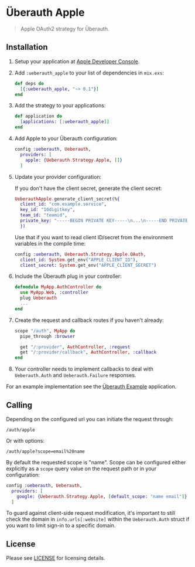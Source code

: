 # Überauth Apple

> Apple OAuth2 strategy for Überauth.

## Installation

1. Setup your application at [Apple Developer Console](https://developers.apple.com).

1. Add `:ueberauth_apple` to your list of dependencies in `mix.exs`:

    ```elixir
    def deps do
      [{:ueberauth_apple, "~> 0.1"}]
    end
    ```

1. Add the strategy to your applications:

    ```elixir
    def application do
      [applications: [:ueberauth_apple]]
    end
    ```

1. Add Apple to your Überauth configuration:

    ```elixir
    config :ueberauth, Ueberauth,
      providers: [
        apple: {Ueberauth.Strategy.Apple, []}
      ]
    ```

1.  Update your provider configuration:

    If you don't have the client secret, generate the client secret:

    ```elixir
    UeberauthApple.generate_client_secret(%{
      client_id: "com.example.service",
      key_id: "10digitkey",
      team_id: "teamid",
      private_key: "-----BEGIN PRIVATE KEY-----\n...\n-----END PRIVATE KEY-----"
      })
    ```

    Use that if you want to read client ID/secret from the environment
    variables in the compile time:

    ```elixir
    config :ueberauth, Ueberauth.Strategy.Apple.OAuth,
      client_id: System.get_env("APPLE_CLIENT_ID"),
      client_secret: System.get_env("APPLE_CLIENT_SECRET")
    ```

1.  Include the Überauth plug in your controller:

    ```elixir
    defmodule MyApp.AuthController do
      use MyApp.Web, :controller
      plug Ueberauth
      ...
    end
    ```

1.  Create the request and callback routes if you haven't already:

    ```elixir
    scope "/auth", MyApp do
      pipe_through :browser

      get "/:provider", AuthController, :request
      get "/:provider/callback", AuthController, :callback
    end
    ```

1. Your controller needs to implement callbacks to deal with `Ueberauth.Auth` and `Ueberauth.Failure` responses.

For an example implementation see the [Überauth Example](https://github.com/ueberauth/ueberauth_example) application.

## Calling

Depending on the configured url you can initiate the request through:

    /auth/apple

Or with options:

    /auth/apple?scope=email%20name

By default the requested scope is "name". Scope can be configured either explicitly as a `scope` query value on the request path or in your configuration:

```elixir
config :ueberauth, Ueberauth,
  providers: [
    google: {Ueberauth.Strategy.Apple, [default_scope: "name email"]}
  ]
```

To guard against client-side request modification, it's important to still check the domain in `info.urls[:website]` within the `Ueberauth.Auth` struct if you want to limit sign-in to a specific domain.

## License

Please see [LICENSE](https://github.com/loopsocial/ueberauth_apple/blob/master/LICENSE) for licensing details.
